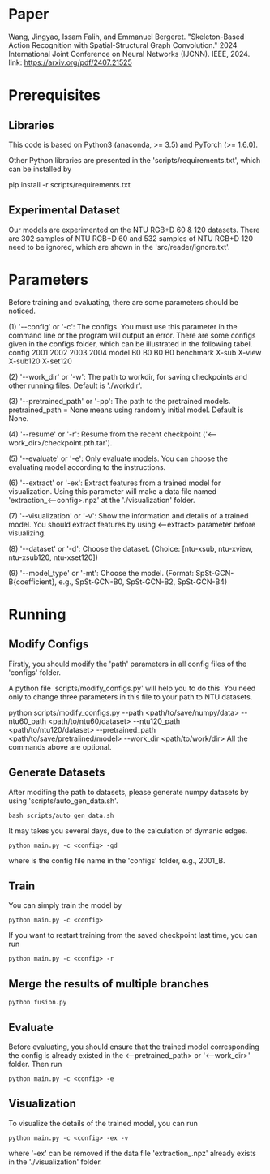 # Paper
Wang, Jingyao, Issam Falih, and Emmanuel Bergeret. "Skeleton-Based Action Recognition with Spatial-Structural Graph Convolution." 2024 International Joint Conference on Neural Networks (IJCNN). IEEE, 2024.
link: https://arxiv.org/pdf/2407.21525

# Prerequisites
## Libraries
This code is based on Python3 (anaconda, >= 3.5) and PyTorch (>= 1.6.0).

Other Python libraries are presented in the 'scripts/requirements.txt', which can be installed by

pip install -r scripts/requirements.txt

## Experimental Dataset
Our models are experimented on the NTU RGB+D 60 & 120 datasets.
There are 302 samples of NTU RGB+D 60 and 532 samples of NTU RGB+D 120 need to be ignored, which are shown in the 'src/reader/ignore.txt'.

# Parameters
Before training and evaluating, there are some parameters should be noticed. 

(1) '--config' or '-c': The configs. You must use this parameter in the command line or the program will output an error. There are some configs given in the configs folder, which can be illustrated in the following tabel. 
config	2001	2002	2003	2004
model	B0	B0	B0	B0
benchmark	X-sub	X-view	X-sub120	X-set120

(2) '--work_dir' or '-w': The path to workdir, for saving checkpoints and other running files. Default is './workdir'.

(3) '--pretrained_path' or '-pp': The path to the pretrained models. pretrained_path = None means using randomly initial model. Default is None.

(4) '--resume' or '-r': Resume from the recent checkpoint ('<--work_dir>/checkpoint.pth.tar').

(5) '--evaluate' or '-e': Only evaluate models. You can choose the evaluating model according to the instructions.

(6) '--extract' or '-ex': Extract features from a trained model for visualization. Using this parameter will make a data file named 'extraction_<--config>.npz' at the './visualization' folder.

(7) '--visualization' or '-v': Show the information and details of a trained model. You should extract features by using <--extract> parameter before visualizing.

(8) '--dataset' or '-d': Choose the dataset. (Choice: [ntu-xsub, ntu-xview, ntu-xsub120, ntu-xset120])

(9) '--model_type' or '-mt': Choose the model. (Format: SpSt-GCN-B{coefficient}, e.g., SpSt-GCN-B0, SpSt-GCN-B2, SpSt-GCN-B4)


# Running
## Modify Configs
Firstly, you should modify the 'path' parameters in all config files of the 'configs' folder.

A python file 'scripts/modify_configs.py' will help you to do this. You need only to change three parameters in this file to your path to NTU datasets.

python scripts/modify_configs.py --path <path/to/save/numpy/data> --ntu60_path <path/to/ntu60/dataset> --ntu120_path <path/to/ntu120/dataset> --pretrained_path <path/to/save/pretraiined/model> --work_dir <path/to/work/dir>
All the commands above are optional.

## Generate Datasets
After modifing the path to datasets, please generate numpy datasets by using 'scripts/auto_gen_data.sh'.

```
bash scripts/auto_gen_data.sh
```

It may takes you several days, due to the calculation of dymanic edges.
```
python main.py -c <config> -gd
```
where <config> is the config file name in the 'configs' folder, e.g., 2001_B.

## Train
You can simply train the model by
```
python main.py -c <config>
```
If you want to restart training from the saved checkpoint last time, you can run
```
python main.py -c <config> -r
```
## Merge the results of multiple branches
```
python fusion.py
```
## Evaluate
Before evaluating, you should ensure that the trained model corresponding the config is already existed in the <--pretrained_path> or '<--work_dir>' folder. Then run
```
python main.py -c <config> -e
```
## Visualization
To visualize the details of the trained model, you can run
```
python main.py -c <config> -ex -v
```
where '-ex' can be removed if the data file 'extraction_<config>.npz' already exists in the './visualization' folder.

